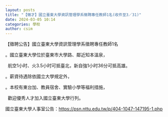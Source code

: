 ```yaml
---
layout: posts
title: "【徵才】國立臺東大學資訊管理學系徵聘專任教師1名(收件至3／31)"
date: 2024-03-05 10:14
categories: 學校
author: csim
---
```


【徵聘公告】國立臺東大學資訊管理學系徵聘專任教師1名

。國立臺東大學位於臺東市大學路、鄰近知本溫泉，

  航空1小时、火3.5小时可抵臺北，新自強1小时36分可抵高雄。

。薪資待遇除依國立大學規定外，

。本校有東台加、教員宿舍、實驗小學等福利措施，

  歡迎優秀人才加入國立臺東大學行列。

國立臺東大學人事室公告：https://psn.nttu.edu.tw/p/404-1047-147195-1.php
